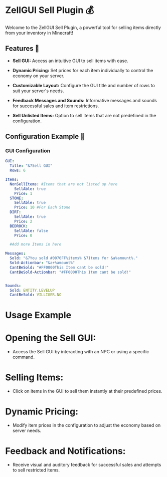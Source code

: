 # ZellGUI Sell Plugin 💰

Welcome to the ZellGUI Sell Plugin, a powerful tool for selling items directly from your inventory in Minecraft!

## Features 🌟

- **Sell GUI:** Access an intuitive GUI to sell items with ease.
  
- **Dynamic Pricing:** Set prices for each item individually to control the economy on your server.
  
- **Customizable Layout:** Configure the GUI title and number of rows to suit your server's needs.
  
- **Feedback Messages and Sounds:** Informative messages and sounds for successful sales and item restrictions.
  
- **Sell Unlisted Items:** Option to sell items that are not predefined in the configuration.

## Configuration Example 📝

### GUI Configuration

```yaml
GUI:
  Title: "&7Sell GUI"
  Rows: 6

Items:
  NonSellItems: #Items that are not listed up here
    SellAble: true
    Price: 1
  STONE:
    SellAble: true
    Price: 10 #For Each Stone
  DIRT:
    SellAble: true
    Price: 2
  BEDROCK:
    SellAble: false
    Price: 0

  #Add more Items in here

Messages:
  Sold: "&7You sold #0076FF%items% &7Items for &a%amount%."
  Sold-Actionbar: "&a+%amount%"
  CantBeSold: "#FF0000This Item cant be sold!"
  CantBeSold-Actionbar: "#FF0000This Item cant be sold!"


Sounds:
  Sold: ENTITY.LEVELUP
  CantBeSold: VILLIGER.NO
```

# Usage Example

# Opening the Sell GUI:
- Access the Sell GUI by interacting with an NPC or using a specific command.
# Selling Items:
- Click on items in the GUI to sell them instantly at their predefined prices.
# Dynamic Pricing:
- Modify item prices in the configuration to adjust the economy based on server needs.
# Feedback and Notifications:
- Receive visual and auditory feedback for successful sales and attempts to sell restricted items.
